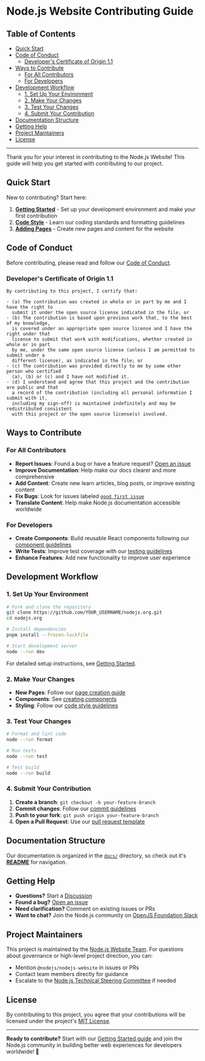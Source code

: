 # Node.js Website Contributing Guide

## Table of Contents

- [Quick Start](#quick-start)
- [Code of Conduct](#code-of-conduct)
  - [Developer's Certificate of Origin 1.1](#developers-certificate-of-origin-11)
- [Ways to Contribute](#ways-to-contribute)
  - [For All Contributors](#for-all-contributors)
  - [For Developers](#for-developers)
- [Development Workflow](#development-workflow)
  - [1. Set Up Your Environment](#1-set-up-your-environment)
  - [2. Make Your Changes](#2-make-your-changes)
  - [3. Test Your Changes](#3-test-your-changes)
  - [4. Submit Your Contribution](#4-submit-your-contribution)
- [Documentation Structure](#documentation-structure)
- [Getting Help](#getting-help)
- [Project Maintainers](#project-maintainers)
- [License](#license)

---

Thank you for your interest in contributing to the Node.js Website! This guide will help you get started with contributing to our project.

## Quick Start

New to contributing? Start here:

1. **[Getting Started](./docs/getting-started.md)** - Set up your development environment and make your first contribution
2. **[Code Style](./docs/code-style.md)** - Learn our coding standards and formatting guidelines
3. **[Adding Pages](./docs/adding-pages.md)** - Create new pages and content for the website

## Code of Conduct

Before contributing, please read and follow our [Code of Conduct](https://github.com/nodejs/node/blob/HEAD/CODE_OF_CONDUCT.md).

### Developer's Certificate of Origin 1.1

```
By contributing to this project, I certify that:

- (a) The contribution was created in whole or in part by me and I have the right to
  submit it under the open source license indicated in the file; or
- (b) The contribution is based upon previous work that, to the best of my knowledge,
  is covered under an appropriate open source license and I have the right under that
  license to submit that work with modifications, whether created in whole or in part
  by me, under the same open source license (unless I am permitted to submit under a
  different license), as indicated in the file; or
- (c) The contribution was provided directly to me by some other person who certified
  (a), (b) or (c) and I have not modified it.
- (d) I understand and agree that this project and the contribution are public and that
  a record of the contribution (including all personal information I submit with it,
  including my sign-off) is maintained indefinitely and may be redistributed consistent
  with this project or the open source license(s) involved.

```

## Ways to Contribute

### For All Contributors

- **Report Issues**: Found a bug or have a feature request? [Open an issue](https://github.com/nodejs/nodejs.org/issues/new/choose)
- **Improve Documentation**: Help make our docs clearer and more comprehensive
- **Add Content**: Create new learn articles, blog posts, or improve existing content
- **Fix Bugs**: Look for issues labeled [`good first issue`](https://github.com/nodejs/nodejs.org/labels/good%20first%20issue)
- **Translate Content**: Help make Node.js documentation accessible worldwide

### For Developers

- **Create Components**: Build reusable React components following our [component guidelines](./docs/creating-components.md)
- **Write Tests**: Improve test coverage with our [testing guidelines](./docs/writing-tests.md)
- **Enhance Features**: Add new functionality to improve user experience

## Development Workflow

### 1. Set Up Your Environment

```bash
# Fork and clone the repository
git clone https://github.com/YOUR_USERNAME/nodejs.org.git
cd nodejs.org

# Install dependencies
pnpm install --frozen-lockfile

# Start development server
node --run dev
```

For detailed setup instructions, see [Getting Started](./docs/getting-started.md).

### 2. Make Your Changes

- **New Pages**: Follow our [page creation guide](./docs/adding-pages.md)
- **Components**: See [creating components](./docs/creating-components.md)
- **Styling**: Follow our [code style guidelines](./docs/code-style.md)

### 3. Test Your Changes

```bash
# Format and lint code
node --run format

# Run tests
node --run test

# Test build
node --run build
```

### 4. Submit Your Contribution

1. **Create a branch**: `git checkout -b your-feature-branch`
2. **Commit changes**: Follow our [commit guidelines](./docs/code-style.md#commit-guidelines)
3. **Push to your fork**: `git push origin your-feature-branch`
4. **Open a Pull Request**: Use our [pull request template](.github/PULL_REQUEST_TEMPLATE.md)

## Documentation Structure

Our documentation is organized in the [`docs/`](./docs/) directory, so check out it's **[README](./docs/README.md)** for navigation.

## Getting Help

- **Questions?** Start a [Discussion](https://github.com/nodejs/nodejs.org/discussions)
- **Found a bug?** [Open an issue](https://github.com/nodejs/nodejs.org/issues/new/choose)
- **Need clarification?** Comment on existing issues or PRs
- **Want to chat?** Join the Node.js community on [OpenJS Foundation Slack](https://openjs-foundation.slack.com/)

## Project Maintainers

This project is maintained by the [Node.js Website Team](https://github.com/nodejs/nodejs.org#readme). For questions about governance or high-level project direction, you can:

- Mention `@nodejs/nodejs-website` in issues or PRs
- Contact team members directly for guidance
- Escalate to the [Node.js Technical Steering Committee](https://github.com/nodejs/TSC) if needed

## License

By contributing to this project, you agree that your contributions will be licensed under the project's [MIT License](./LICENSE).

---

**Ready to contribute?** Start with our [Getting Started guide](./docs/getting-started.md) and join the Node.js community in building better web experiences for developers worldwide! 🚀
